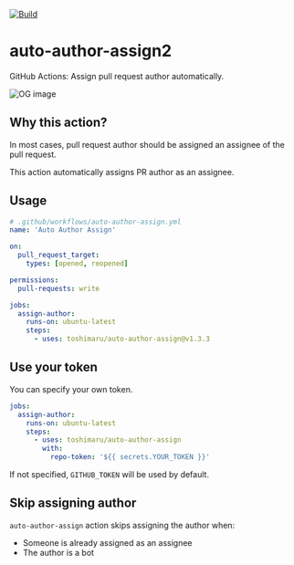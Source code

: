[![Build](https://github.com/toshimaru/auto-author-assign/actions/workflows/build.yml/badge.svg)](https://github.com/toshimaru/auto-author-assign/actions/workflows/build.yml)

# auto-author-assign2

GitHub Actions: Assign pull request author automatically.

![OG image](./img/auto-author-assign.jpg)

## Why this action?

In most cases, pull request author should be assigned an assignee of the pull request.

This action automatically assigns PR author as an assignee.

## Usage

```yml
# .github/workflows/auto-author-assign.yml
name: 'Auto Author Assign'

on:
  pull_request_target:
    types: [opened, reopened]

permissions:
  pull-requests: write

jobs:
  assign-author:
    runs-on: ubuntu-latest
    steps:
      - uses: toshimaru/auto-author-assign@v1.3.3
```

## Use your token

You can specify your own token.

```yml
jobs:
  assign-author:
    runs-on: ubuntu-latest
    steps:
      - uses: toshimaru/auto-author-assign
        with:
          repo-token: '${{ secrets.YOUR_TOKEN }}'
```

If not specified, `GITHUB_TOKEN` will be used by default.

## Skip assigning author

`auto-author-assign` action skips assigning the author when:

- Someone is already assigned as an assignee
- The author is a bot
